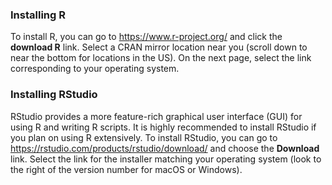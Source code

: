 ### Installing R

To install R, you can go to https://www.r-project.org/ and click the **download R** link. Select a CRAN mirror location near you (scroll down to near the bottom for locations in the US). On the next page, select the link corresponding to your operating system.

### Installing RStudio

RStudio provides a more feature-rich graphical user interface (GUI) for using R and writing R scripts. It is highly recommended to install RStudio if you plan on using R extensively. To install RStudio, you can go to https://rstudio.com/products/rstudio/download/ and choose the **Download** link. Select the link for the installer matching your operating system (look to the right of the version number for macOS or Windows).
